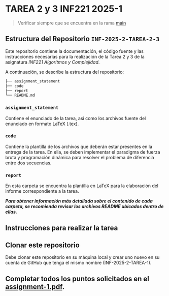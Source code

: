 # TAREA 2 y 3 INF221 2025-1

> Verificar siempre que se encuentra en la rama [main](https://github.com/ianCooperA/INF221-2025-1-TAREA-2-3/tree/main)

## Estructura del Repositorio `INF-2025-2-TAREA-2-3`  

Este repositorio contiene la documentación, el código fuente y las instrucciones necesarias para la realización de la Tarea 2 y 3 de la asignatura *INF221 Algoritmos y Complejidad*.  

A continuación, se describe la estructura del repositorio:  

```bash
├── assignment_statement
├── code
├── report
└── README.md
```

### `assignment_statement`
Contiene el enunciado de la tarea, así como los archivos fuente del enunciado en formato LaTeX (.tex).

### `code`
Contiene la plantilla de los archivos que deberán estar presentes en la entrega de la tarea. En ella, se deben implementar el paradigma de fuerza bruta y programación dinámica para resolver el problema de diferencia entre dos secuencias.

### `report`
En esta carpeta se encuentra la plantilla en LaTeX para la elaboración del informe correspondiente a la tarea.

***Para obtener información más detallada sobre el contenido de cada carpeta, se recomienda revisar los archivos README ubicados dentro de ellas.***

## Instrucciones para realizar la tarea

## Clonar este repositorio 

Debe clonar este repositorio en su máquina local y crear uno nuevo en su cuenta de GitHub que tenga el mismo nombre (INF-2025-2-TAREA-1). 

## Completar todos los puntos solicitados en el [assignment-1.pdf](https://github.com/ianCooperA/INF221-2025-1-TAREA-2-3/blob/main/assignment_statement/assignment-1.pdf).
